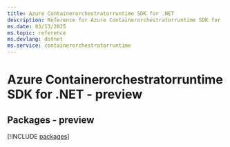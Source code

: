 ```yaml
---
title: Azure Containerorchestratorruntime SDK for .NET
description: Reference for Azure Containerorchestratorruntime SDK for .NET
ms.date: 03/13/2025
ms.topic: reference
ms.devlang: dotnet
ms.service: containerorchestratorruntime
---
```

# Azure Containerorchestratorruntime SDK for .NET - preview
## Packages - preview
[!INCLUDE [packages](containerorchestratorruntime-index.md)]